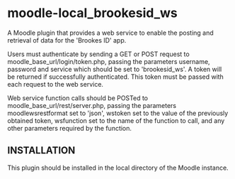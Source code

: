 moodle-local_brookesid_ws
=========================

A Moodle plugin that provides a web service to enable the posting and retrieval of data for the 'Brookes ID' app.

Users must authenticate by sending a GET or POST request to moodle_base_url/login/token.php, passing the parameters username, password and service which should be set to 'brookesid_ws'. A token will be returned if successfully authenticated. This token must be passed with each request to the web service.

Web service function calls should be POSTed to moodle_base_url/rest/server.php, passing the parameters moodlewsrestformat set to 'json', wstoken set to the value of the previously obtained token, wsfunction set to the name of the function to call, and any other parameters required by the function.

<h2>INSTALLATION</h2>
This plugin should be installed in the local directory of the Moodle instance.
